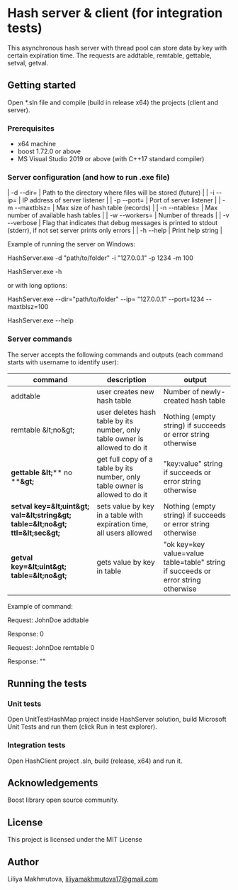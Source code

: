 # Hash server &amp; client (for integration tests)

This asynchronous hash server with thread pool can store data by key with certain expiration time. The requests are addtable, remtable, gettable, setval, getval.

## Getting started

Open \*.sln file and compile (build in release x64) the projects (client and server).

### Prerequisites

- x64 machine
- boost 1.72.0 or above
- MS Visual Studio 2019 or above (with C++17 standard compiler)

### Server configuration (and how to run .exe file)


| -d --dir=<path>      | Path to the directory where files will be stored (future)                                                   |
| -i --ip=<IP>         | IP address of server listener                                                                               |
| -p --port=<uint>     | Port of server listener                                                                                     |
| -m --maxtblsz=<uint> | Max size of hash table (records)                                                                            |
| -n --ntables=<uint>  | Max number of available hash tables                                                                         |
| -w --workers=<uint>  | Number of threads                                                                                           |
| -v --verbose         | Flag that indicates that debug messages is printed to stdout (stderr), if not set server prints only errors |
| -h --help            | Print help string                                                                                           |

Example of running the server on Windows:

HashServer.exe -d &quot;path/to/folder&quot; -i &quot;127.0.0.1&quot; -p 1234 -m 100

HashServer.exe -h

or with long options:

HashServer.exe --dir=&quot;path/to/folder&quot; --ip= &quot;127.0.0.1&quot; --port=1234 --maxtblsz=100

HashServer.exe --help

### Server commands

The server accepts the following commands and outputs (each command starts with username to identify user):

| **command** | **description** | **output** |
| --- | --- | --- |
| addtable | user creates new hash table | Number of newly-created hash table |
| remtable \&lt;no\&gt; | user deletes hash table by its number, only table owner is allowed to do it | Nothing (empty string) if succeeds or error string otherwise |
| **gettable**  **\&lt;**** no ****\&gt;** | get full copy of a table by its number, only table owner is allowed to do it | &quot;key:value&quot; string if succeeds or error string otherwise |
| **setval key=\&lt;uint\&gt; val=\&lt;string\&gt; table=\&lt;no\&gt; ttl=\&lt;sec\&gt;** | sets value by key in a table with expiration time, all users allowed | Nothing (empty string) if succeeds or error string otherwise |
| **getval key=\&lt;uint\&gt; table=\&lt;no\&gt;** | gets value by key in table | &quot;ok key=key value=value table=table&quot; string if succeeds or error string otherwise |

Example of command:

Request: JohnDoe addtable

Response: 0

Request: JohnDoe remtable 0

Response: &quot;&quot;

## Running the tests

### Unit tests

Open UnitTestHashMap project inside HashServer solution, build Microsoft Unit Tests and run them (click Run in test explorer).

### Integration tests

Open HashClient project .sln, build (release, x64) and run it.

## Acknowledgements

Boost library open source community.

## License

This project is licensed under the MIT License

## Author

Liliya Makhmutova, liliyamakhmutova17@gmail.com 
